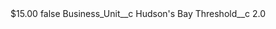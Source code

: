<?xml version="1.0" encoding="UTF-8"?>
<CustomMetadata xmlns="http://soap.sforce.com/2006/04/metadata" xmlns:xsi="http://www.w3.org/2001/XMLSchema-instance" xmlns:xsd="http://www.w3.org/2001/XMLSchema">
    <label>$15.00</label>
    <protected>false</protected>
    <values>
        <field>Business_Unit__c</field>
        <value xsi:type="xsd:string">Hudson&apos;s Bay</value>
    </values>
    <values>
        <field>Threshold__c</field>
        <value xsi:type="xsd:double">2.0</value>
    </values>
</CustomMetadata>
